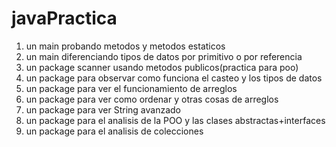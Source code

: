 # javaPractica

1. un main probando metodos y metodos estaticos
2. un main diferenciando tipos de datos por primitivo o por referencia
3. un package scanner usando metodos publicos(practica para poo)
4. un package para observar como funciona el casteo y los tipos de datos
5. un package para ver el funcionamiento de arreglos
6. un package para ver como ordenar y otras cosas de arreglos
7. un package para ver String avanzado
8. un package para el analisis de la POO y las clases abstractas+interfaces
9. un package para el analisis de colecciones